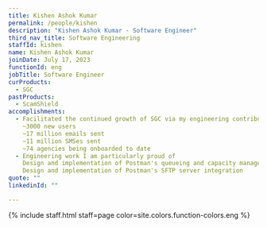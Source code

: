```yaml
---
title: Kishen Ashok Kumar
permalink: /people/kishen
description: "Kishen Ashok Kumar - Software Engineer"
third_nav_title: Software Engineering
staffId: kishen
name: Kishen Ashok Kumar
joinDate: July 17, 2023
functionId: eng
jobTitle: Software Engineer
curProducts:
  - SGC
pastProducts:
  - ScamShield
accomplishments:
  - Facilitated the continued growth of SGC via my engineering contributions. A summary of growth in the last 6 months
    ~3000 new users
    ~17 million emails sent
    ~11 million SMSes sent
    ~74 agencies being onboarded to date
  - Engineering work I am particularly proud of
    Design and implementation of Postman's queueing and capacity management system
    Design and implementation of Postman's SFTP server integration 
quote: ""
linkedinId: ""

---
```


{% include staff.html staff=page color=site.colors.function-colors.eng %}
